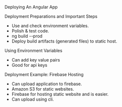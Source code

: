 Deploying An Angular App

Deployment Preparations and Important Steps
  - Use and check environment variables.
  - Polish & test code.
  - ng build --prod
  - Deploy build artifacts (generated files) to static host.

Using Environment Variables
  - Can add key value pairs
  - Good for api keys

Deployment Example: Firebase Hosting
  - Can upload application to firebase.
  - Amazon S3 for static websites.
  - Firebase for hosting static website and is easier.
  - Can upload using cli.

